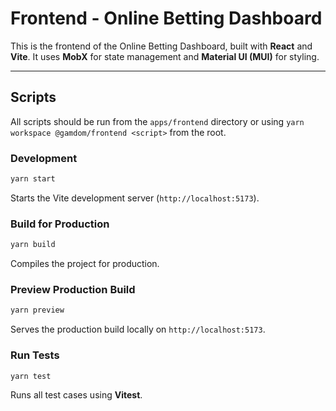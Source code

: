 # Frontend - Online Betting Dashboard

This is the frontend of the Online Betting Dashboard, built with **React** and **Vite**. It uses **MobX** for state management and **Material UI (MUI)** for styling.

---

## **Scripts**
All scripts should be run from the `apps/frontend` directory or using `yarn workspace @gamdom/frontend <script>` from the root.

### **Development**
```sh
yarn start
```
Starts the Vite development server (`http://localhost:5173`).

### **Build for Production**
```sh
yarn build
```
Compiles the project for production.

### **Preview Production Build**
```sh
yarn preview
```
Serves the production build locally on `http://localhost:5173`.

### **Run Tests**
```sh
yarn test
```
Runs all test cases using **Vitest**.


